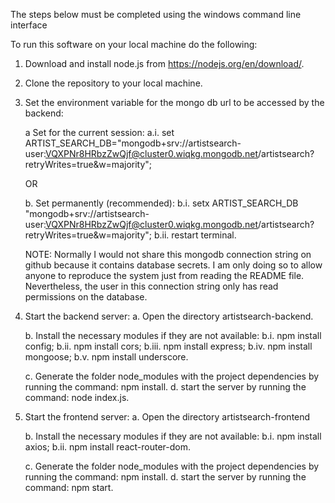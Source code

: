 The steps below must be completed using the windows command line interface

To run this software on your local machine do the following:

1. Download and install node.js from https://nodejs.org/en/download/.

2. Clone the repository to your local machine.

3. Set the environment variable for the mongo db url to be accessed by the backend:

   a Set for the current session:
   a.i. set ARTIST_SEARCH_DB="mongodb+srv://artistsearch-user:VQXPNr8HRbzZwQjf@cluster0.wiqkg.mongodb.net/artistsearch?retryWrites=true&w=majority";

   OR

   b. Set permanently (recommended):
   b.i. setx ARTIST_SEARCH_DB "mongodb+srv://artistsearch-user:VQXPNr8HRbzZwQjf@cluster0.wiqkg.mongodb.net/artistsearch?retryWrites=true&w=majority";
   b.ii. restart terminal.

   NOTE:
   Normally I would not share this mongodb connection string on github because it contains database secrets. I am only doing so to allow anyone to reproduce the
   system just from reading the README file. Nevertheless, the user in this connection string only has read permissions on the database.

4. Start the backend server:
   a. Open the directory artistsearch-backend.

   b. Install the necessary modules if they are not available:
   b.i. npm install config;
   b.ii. npm install cors;
   b.iii. npm install express;
   b.iv. npm install mongoose;
   b.v. npm install underscore.

   c. Generate the folder node_modules with the project dependencies by running the command: npm install.
   d. start the server by running the command: node index.js.

5. Start the frontend server:
   a. Open the directory artistsearch-frontend

   b. Install the necessary modules if they are not available:
   b.i. npm install axios;
   b.ii. npm install react-router-dom.

   c. Generate the folder node_modules with the project dependencies by running the command: npm install.
   d. start the server by running the command: npm start.
